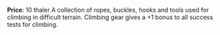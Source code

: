 **Price**: 10 thaler
A collection of ropes, buckles, hooks and tools used for climbing in difficult terrain. Climbing gear gives a +1 bonus to all success tests for climbing.